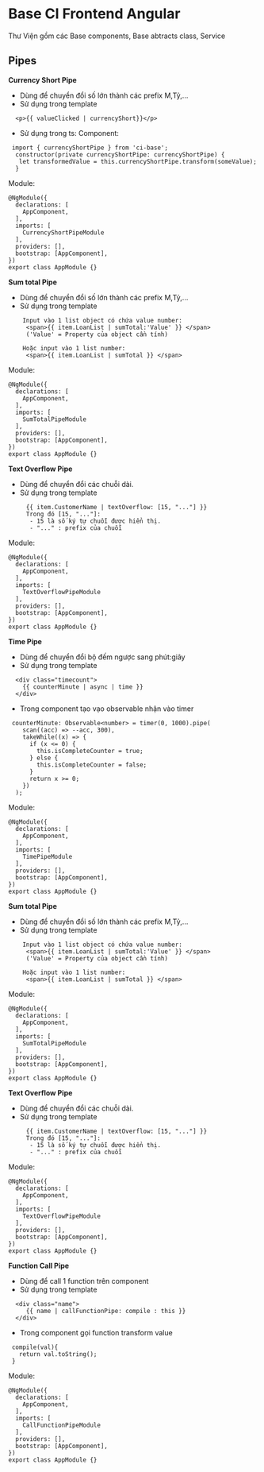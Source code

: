 # Base CI Frontend Angular

Thư Viện gồm các Base components, Base abtracts class, Service

## Pipes

**Currency Short Pipe**

- Dùng để chuyển đổi số lớn thành các prefix M,Tỷ,...
- Sử dụng trong template

```
  <p>{{ valueClicked | currencyShort}}</p>
```

- Sử dụng trong ts:
  Component:

```
 import { currencyShortPipe } from 'ci-base';
  constructor(private currencyShortPipe: currencyShortPipe) {
   let transformedValue = this.currencyShortPipe.transform(someValue);
  }
```

Module:

```
@NgModule({
  declarations: [
    AppComponent,
  ],
  imports: [
    CurrencyShortPipeModule
  ],
  providers: [],
  bootstrap: [AppComponent],
})
export class AppModule {}

```

**Sum total Pipe**

- Dùng để chuyển đổi số lớn thành các prefix M,Tỷ,...
- Sử dụng trong template

```
    Input vào 1 list object có chứa value number:
     <span>{{ item.LoanList | sumTotal:'Value' }} </span>
     ('Value' = Property của object cần tính)

    Hoặc input vào 1 list number:
     <span>{{ item.LoanList | sumTotal }} </span>
```

Module:

```
@NgModule({
  declarations: [
    AppComponent,
  ],
  imports: [
    SumTotalPipeModule
  ],
  providers: [],
  bootstrap: [AppComponent],
})
export class AppModule {}

```

**Text Overflow Pipe**

- Dùng để chuyển đổi các chuỗi dài.
- Sử dụng trong template

```
     {{ item.CustomerName | textOverflow: [15, "..."] }}
     Trong đó [15, "..."]:
      - 15 là số ký tự chuỗi được hiển thị.
      - "..." : prefix của chuỗi
```

Module:

```
@NgModule({
  declarations: [
    AppComponent,
  ],
  imports: [
    TextOverflowPipeModule
  ],
  providers: [],
  bootstrap: [AppComponent],
})
export class AppModule {}

```

**Time Pipe**

- Dùng để chuyển đổi bộ đếm ngược sang phút:giây
- Sử dụng trong template

```
  <div class="timecount">
    {{ counterMinute | async | time }}
  </div>
```

- Trong component tạo vạo observable nhận vào timer

```
 counterMinute: Observable<number> = timer(0, 1000).pipe(
    scan((acc) => --acc, 300),
    takeWhile((x) => {
      if (x <= 0) {
        this.isCompleteCounter = true;
      } else {
        this.isCompleteCounter = false;
      }
      return x >= 0;
    })
  );
```

Module:

```
@NgModule({
  declarations: [
    AppComponent,
  ],
  imports: [
    TimePipeModule
  ],
  providers: [],
  bootstrap: [AppComponent],
})
export class AppModule {}

```

**Sum total Pipe**

- Dùng để chuyển đổi số lớn thành các prefix M,Tỷ,...
- Sử dụng trong template

```
    Input vào 1 list object có chứa value number:
     <span>{{ item.LoanList | sumTotal:'Value' }} </span>
     ('Value' = Property của object cần tính)

    Hoặc input vào 1 list number:
     <span>{{ item.LoanList | sumTotal }} </span>
```

Module:

```
@NgModule({
  declarations: [
    AppComponent,
  ],
  imports: [
    SumTotalPipeModule
  ],
  providers: [],
  bootstrap: [AppComponent],
})
export class AppModule {}

```

**Text Overflow Pipe**

- Dùng để chuyển đổi các chuỗi dài.
- Sử dụng trong template

```
     {{ item.CustomerName | textOverflow: [15, "..."] }}
     Trong đó [15, "..."]:
      - 15 là số ký tự chuỗi được hiển thị.
      - "..." : prefix của chuỗi
```

Module:

```
@NgModule({
  declarations: [
    AppComponent,
  ],
  imports: [
    TextOverflowPipeModule
  ],
  providers: [],
  bootstrap: [AppComponent],
})
export class AppModule {}

```

**Function Call Pipe**

- Dùng để call 1 function trên component
- Sử dụng trong template

```
  <div class="name">
     {{ name | callFunctionPipe: compile : this }}
  </div>
```

- Trong component gọi function transform value

```
 compile(val){
   return val.toString();
 }
```

Module:

```
@NgModule({
  declarations: [
    AppComponent,
  ],
  imports: [
    CallFunctionPipeModule
  ],
  providers: [],
  bootstrap: [AppComponent],
})
export class AppModule {}

```
